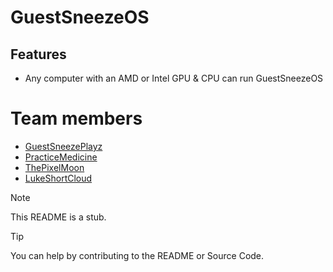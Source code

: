 # GuestSneezeOS
## Features
* Any computer with an AMD or Intel GPU & CPU can run GuestSneezeOS

# Team members
- [GuestSneezePlayz](https://github.com/GuestSneezeOSDev)
- [PracticeMedicine](https://github.com/PracticeMedicine03)
- [ThePixelMoon](https://github.com/ThePixelMoon)
- [LukeShortCloud](https://github.com/LukeShortCloud)

> [!NOTE]  
> This README is a stub.

> [!TIP]
> You can help by contributing to the README or Source Code.

